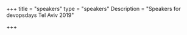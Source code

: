 +++
title = "speakers"
type = "speakers"
Description = "Speakers for devopsdays Tel Aviv 2019"

+++
